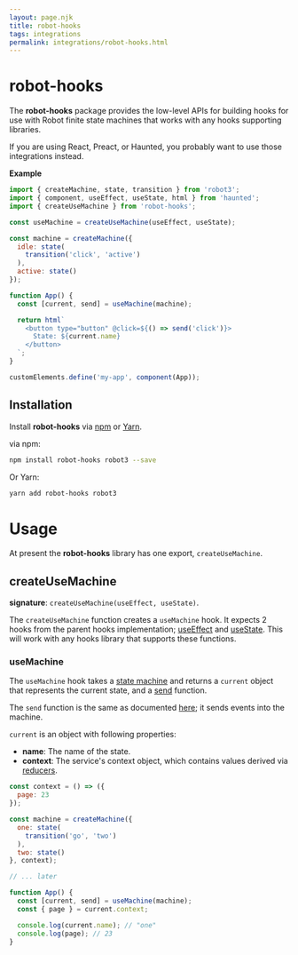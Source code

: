```yaml
---
layout: page.njk
title: robot-hooks
tags: integrations
permalink: integrations/robot-hooks.html
---
```


# robot-hooks

The __robot-hooks__ package provides the low-level APIs for building hooks for use with Robot finite state machines that works with any hooks supporting libraries.

If you are using React, Preact, or Haunted, you probably want to use those integrations instead.

__Example__

```js
import { createMachine, state, transition } from 'robot3';
import { component, useEffect, useState, html } from 'haunted';
import { createUseMachine } from 'robot-hooks';

const useMachine = createUseMachine(useEffect, useState);

const machine = createMachine({
  idle: state(
    transition('click', 'active')
  ),
  active: state()
});

function App() {
  const [current, send] = useMachine(machine);

  return html`
    <button type="button" @click=${() => send('click')}>
      State: ${current.name}
    </button>
  `;
}

customElements.define('my-app', component(App));
```

## Installation

Install __robot-hooks__ via [npm](https://www.npmjs.com/) or [Yarn](https://yarnpkg.com).

via npm:

```bash
npm install robot-hooks robot3 --save
```

Or Yarn:

```bash
yarn add robot-hooks robot3
```

# Usage

At present the __robot-hooks__ library has one export, `createUseMachine`.

## createUseMachine

__signature__: `createUseMachine(useEffect, useState)`.

The `createUseMachine` function creates a `useMachine` hook. It expects 2 hooks from the parent hooks implementation; [useEffect](https://reactjs.org/docs/hooks-reference.html#useeffect) and [useState](https://reactjs.org/docs/hooks-reference.html#usestate). This will work with any hooks library that supports these functions.

### useMachine

The `useMachine` hook takes a [state machine](../api/createMachine.html) and returns a `current` object that represents the current state, and a [send](../api/interpret.html#send) function.

The `send` function is the same as documented [here](../api/interpret.html#send); it sends events into the machine.

`current` is an object with following properties:

* __name__: The name of the state.
* __context__: The service's context object, which contains values derived via [reducers](../api/reduce.html).

```js
const context = () => ({
  page: 23
});

const machine = createMachine({
  one: state(
    transition('go', 'two')
  ),
  two: state()
}, context);

// ... later

function App() {
  const [current, send] = useMachine(machine);
  const { page } = current.context;

  console.log(current.name); // "one"
  console.log(page); // 23
}
```